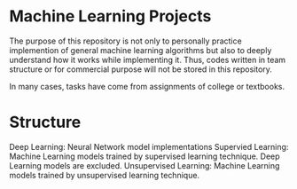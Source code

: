 # Machine Learning Projects

The purpose of this repository is not only to personally practice implemention of general machine learning algorithms but also to deeply understand how it works while implementing it. Thus, codes written in team structure or for commercial purpose will not be stored in this repository. 

In many cases, tasks have come from assignments of college or textbooks.


# Structure

Deep Learning: Neural Network model implementations 
Supervied Learning: Machine Learning models trained by supervised learning technique. Deep Learning models are excluded.
Unsupervised Learning: Machine Learning models trained by unsupervised learning technique.

